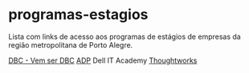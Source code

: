 # programas-estagios
Lista com links de acesso aos programas de estágios de empresas da região metropolitana de Porto Alegre.


[DBC - Vem ser DBC](http://vemser.dbccompany.com.br/#/)
[ADP](https://jobs.adp.com/pt-br/locations/brazil/university/)
Dell IT Academy
[Thoughtworks](https://www.thoughtworks.com/)
